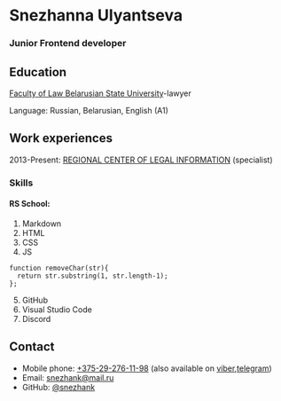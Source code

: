 # Snezhanna Ulyantseva
### Junior Frontend developer
## Education
[Faculty of Law Belarusian State University](https://law.bsu.by)-lawyer

Language: Russian, Belarusian, English (A1)
## Work experiences
2013-Present: [REGIONAL CENTER OF LEGAL INFORMATION](https://ncpi.gov.by/rcpi/minsk/) (specialist)
### Skills 
#### RS School:
1. Markdown
2. HTML
3. CSS
4. JS
```Remove First and Last Character JavaScript:
function removeChar(str){
  return str.substring(1, str.length-1);
};
```
5. GitHub
6. Visual Studio Code
7. Discord
## Contact
* Mobile phone: [+375-29-276-11-98](tel+375292761198) (also available on [viber](адрес "+375 29 276 11 98"),[telegram](адрес "+375 29 276 11 98"))
* Email: snezhank@mail.ru
* GitHub: [@snezhank](https://github.com/Snezhank)
